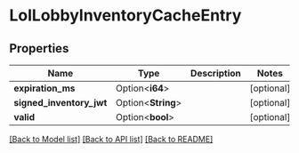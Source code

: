 # LolLobbyInventoryCacheEntry

## Properties

Name | Type | Description | Notes
------------ | ------------- | ------------- | -------------
**expiration_ms** | Option<**i64**> |  | [optional]
**signed_inventory_jwt** | Option<**String**> |  | [optional]
**valid** | Option<**bool**> |  | [optional]

[[Back to Model list]](../README.md#documentation-for-models) [[Back to API list]](../README.md#documentation-for-api-endpoints) [[Back to README]](../README.md)


